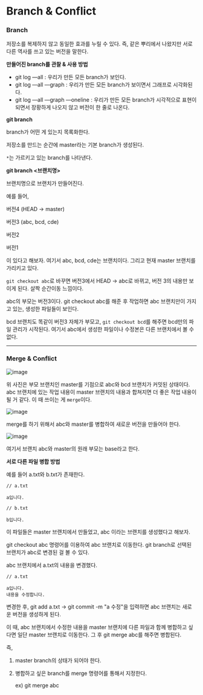 # Branch & Conflict

### Branch

저장소를 복제하지 않고 동일한 효과를 누릴 수 있다. 즉, 같은 뿌리에서 나왔지만 서로 다른 역사를 쓰고 있는 버전을 말한다.

**만들어진 branch를 관찰 & 사용 방법**

- git log —all : 우리가 만든 모든 branch가 보인다.
- git log —all —graph : 우리가 만든 모든 branch가 보이면서 그래프로 시각화된다.
- git log —all —graph —oneline : 우리가 만든 모든 branch가 시각적으로 표현이 되면서 장황하게 나오지 않고 버전이 한 줄로 나온다.

**git branch**

branch가 어떤 게 있는지 목록화한다.

저장소를 만드는 순간에 master라는 기본 branch가 생성된다.

`*`는 가르키고 있는 branch를 나타낸다.

**git branch <브랜치명>**

브랜치명으로 브랜치가 만들어진다.

예를 들어,

버전4 (HEAD → master)

버전3 (abc, bcd, cde)

버전2

버전1

이 있다고 해보자. 여기서 abc, bcd, cde는 브랜치이다. 그리고 현재 master 브랜치를 가리키고 있다.

`git checkout abc`로 바꾸면 버전3에서 HEAD → abc로 바뀌고, 버전 3의 내용만 보이게 된다. 살짝 순간이동 느낌이다.

abc의 부모는 버전3이다. git checkout abc를 해준 후 작업하면 abc 브랜치만이 가지고 있는, 생성한 파일들이 보인다.

bcd 브랜치도 똑같이 버전3 자체가 부모고, `git checkout bcd`를 해주면 bcd만의 파일 관리가 시작된다. 여기서 abc에서 생성한 파일이나 수정본은 다른 브랜치에서 볼 수 없다.

---

### Merge & Conflict

![image](https://user-images.githubusercontent.com/48669011/133891077-5549e204-de66-4ea6-97fa-03bbf8d557cf.png)

위 사진은 부모 브랜치인 master를 기점으로 abc와 bcd 브랜치가 커밋된 상태이다. abc 브랜치에 있는 작업 내용이 master 브랜치의 내용과 합쳐지면 더 좋은 작업 내용이 될 거 같다. 이 때 쓰이는 게 `merge`이다.

![image](https://user-images.githubusercontent.com/48669011/133891082-4ae81f32-6c54-45c5-958e-4b533edb5644.png)

merge를 하기 위해서 abc와 master를 병합하여 새로운 버전을 만들어야 한다.

![image](https://user-images.githubusercontent.com/48669011/133891088-895e0ab6-068e-428b-a8fb-cfca8f61a4af.png)

여기서 브랜치 abc와 master의 원래 부모는 base라고 한다.

**서로 다른 파일 병합 방법**

예를 들어 a.txt와 b.txt가 존재한다. 

```
// a.txt

a입니다.

// b.txt

b입니다.
```

이 파일들은 master 브랜치에서 만들었고, abc 이라는 브랜치를 생성했다고 해보자.

git checkout abc 명령어를 이용하여 abc 브랜치로 이동한다. git branch로 선택된 브랜치가 abc로 변경된 걸 볼 수 있다.

abc 브랜치에서 a.txt의 내용을 변경했다.

```
// a.txt

a입니다.
내용을 수정합니다.
```

변경한 후, git add a.txt → git commit -m "a 수정"을 입력하면 abc 브랜치는 새로운 버전을 생성하게 된다.

이 때, abc 브랜치에서 수정한 내용을 master 브랜치에 다른 파일과 함께 병합하고 싶다면 일단 master 브랜치로 이동한다. 그 후 git merge abc를 해주면 병합된다.

즉,

1. master branch의 상태가 되어야 한다.
2. 병합하고 싶은 branch를 merge 명령어를 통해서 지정한다.

    ex) git merge abc